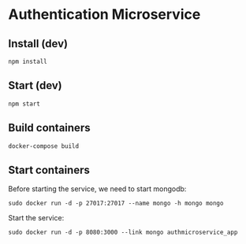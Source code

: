 # Authentication Microservice

## Install (dev)

```
npm install
```

## Start (dev)

```
npm start
```

## Build containers

```
docker-compose build
```

## Start containers

Before starting the service, we need to start mongodb:

```
sudo docker run -d -p 27017:27017 --name mongo -h mongo mongo
```

Start the service:

```
sudo docker run -d -p 8080:3000 --link mongo authmicroservice_app
```
